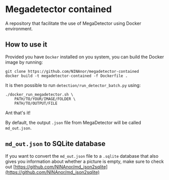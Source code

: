 # Megadetector contained

A repository that facilitate the use of MegaDetector using Docker environment.

## How to use it

Provided you have `Docker` installed on you system, you can build the Docker image by running:

```
git clone https://github.com/NINAnor/megadetector-contained
docker build -t megadetector-contained -f Dockerfile .
```

It is then possible to run `detection/run_detector_batch.py` using:

```
./docker_run_megadetector.sh \
    PATH/TO/YOUR/IMAGE/FOLDER \
    PATH/TO/OUTPUT/FILE
```

Ant that's it! 

By default, the output `.json` file from MegaDetector will be called `md_out.json`.

## `md_out.json` to SQLite database

If you want to convert the `md_out.json` file to a `.sqlite` database that also gives you information about whether a picture is empty, make sure to check out [https://github.com/NINAnor/md_json2sqlite](https://github.com/NINAnor/md_json2sqlite)
